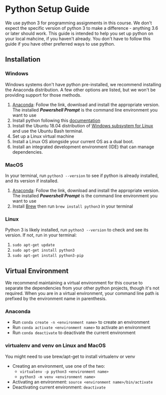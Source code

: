 # Python Setup Guide
We use python 3 for programming assignments in this course. We don't expect the specific version of python 3 to make a difference - anything 3.6 or later should work. This guide is intended to help you set up python on your local mahcine, if you haven't already. You don't have to follow this guide if you have other preferred ways to use python.

## Installation
### Windows
Windows systems don't have python pre-installed, we recommend installing the Anaconda distribution. A few other options are listed, but we won't be providing support for those methods.
1. [Anaconda](https://www.anaconda.com/distribution/): Follow the link, download and install the appropriate version. The installed ***Powershell Prompt*** is the command line environment you want to use
2. Install python following this [documentation](https://docs.python.org/3/using/windows.html)
3. Install the Ubuntu 18.04 distribution of [Windows subsystem for Linux](https://docs.microsoft.com/en-us/windows/wsl/install-win10) and use the Ubuntu Bash terminal.
4. Set up a Linux virtual machine
5. Install a Linux OS alongside your current OS as a dual boot.
6. Install an integrated development environment (IDE) that can manage dependencies.

### MacOS
In your terminal, run `python3 --version` to see if python is already installed, and its version if installed. <!-- check this -->
1. [Anaconda](https://www.anaconda.com/distribution/): Follow the link, download and install the appropriate version. The installed ***Powershell Prompt*** is the command line environment you want to use <!-- check this -->
2. Install [Brew](https://brew.sh/) then run `brew install python3` in your terminal

### Linux
Python 3 is likely installed, run `python3 --version` to check and see its version. If not, run in your terminal:
1. `sudo apt-get update`
2. `sudo apt-get install python3`
3. `sudo apt-get install python3-pip`

## Virtual Environment
We recommend maintaining a virtual environment for this course to separate the dependencies from your other python projects, though it's not required. When you are in a virtual environment, your command line path is prefixed by the environment name in parenthesis.

### Anaconda
- Run `conda create -n <environment name>` to create an environment
- Run `conda activate <environment name>` to activate an environment
- Run `conda deactivate` to deactivate the current environment

### virtualenv and venv on Linux and MacOS
You might need to use brew/apt-get to install virtualenv or venv
- Creating an environment, use one of the two:
    - `virtualenv -p python3 <environment name>`
    - `python3 -m venv <environment name>`
- Activating an environment: `source <environment name>/bin/activate`
- Deactivating current environment: `deactivate`